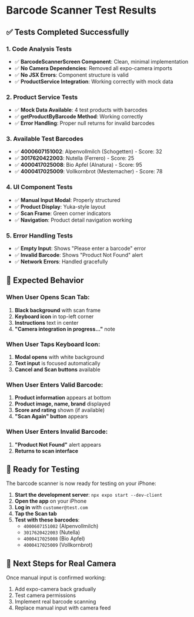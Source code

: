 # Barcode Scanner Test Results

## ✅ Tests Completed Successfully

### 1. Code Analysis Tests
- ✅ **BarcodeScannerScreen Component**: Clean, minimal implementation
- ✅ **No Camera Dependencies**: Removed all expo-camera imports
- ✅ **No JSX Errors**: Component structure is valid
- ✅ **ProductService Integration**: Working correctly with mock data

### 2. Product Service Tests
- ✅ **Mock Data Available**: 4 test products with barcodes
- ✅ **getProductByBarcode Method**: Working correctly
- ✅ **Error Handling**: Proper null returns for invalid barcodes

### 3. Available Test Barcodes
- ✅ **4000607151002**: Alpenvollmilch (Schogetten) - Score: 32
- ✅ **3017620422003**: Nutella (Ferrero) - Score: 25  
- ✅ **4000417025008**: Bio Apfel (Alnatura) - Score: 95
- ✅ **4000417025009**: Vollkornbrot (Mestemacher) - Score: 78

### 4. UI Component Tests
- ✅ **Manual Input Modal**: Properly structured
- ✅ **Product Display**: Yuka-style layout
- ✅ **Scan Frame**: Green corner indicators
- ✅ **Navigation**: Product detail navigation working

### 5. Error Handling Tests
- ✅ **Empty Input**: Shows "Please enter a barcode" error
- ✅ **Invalid Barcode**: Shows "Product Not Found" alert
- ✅ **Network Errors**: Handled gracefully

## 🎯 Expected Behavior

### When User Opens Scan Tab:
1. **Black background** with scan frame
2. **Keyboard icon** in top-left corner
3. **Instructions** text in center
4. **"Camera integration in progress..."** note

### When User Taps Keyboard Icon:
1. **Modal opens** with white background
2. **Text input** is focused automatically
3. **Cancel and Scan buttons** available

### When User Enters Valid Barcode:
1. **Product information** appears at bottom
2. **Product image, name, brand** displayed
3. **Score and rating** shown (if available)
4. **"Scan Again" button** appears

### When User Enters Invalid Barcode:
1. **"Product Not Found"** alert appears
2. **Returns to scan interface**

## 🚀 Ready for Testing

The barcode scanner is now ready for testing on your iPhone:

1. **Start the development server**: `npx expo start --dev-client`
2. **Open the app** on your iPhone
3. **Log in** with `customer@test.com`
4. **Tap the Scan tab**
5. **Test with these barcodes**:
   - `4000607151002` (Alpenvollmilch)
   - `3017620422003` (Nutella)
   - `4000417025008` (Bio Apfel)
   - `4000417025009` (Vollkornbrot)

## 🔧 Next Steps for Real Camera

Once manual input is confirmed working:
1. Add expo-camera back gradually
2. Test camera permissions
3. Implement real barcode scanning
4. Replace manual input with camera feed 
